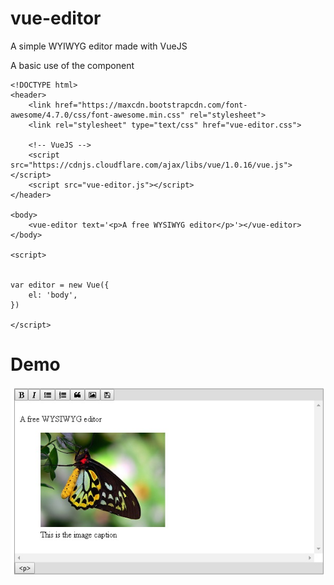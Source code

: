 # vue-editor
A simple WYIWYG editor made with VueJS

A basic use of the component
```
<!DOCTYPE html>
<header>
	<link href="https://maxcdn.bootstrapcdn.com/font-awesome/4.7.0/css/font-awesome.min.css" rel="stylesheet">
	<link rel="stylesheet" type="text/css" href="vue-editor.css">

	<!-- VueJS -->
	<script src="https://cdnjs.cloudflare.com/ajax/libs/vue/1.0.16/vue.js"></script>
	<script src="vue-editor.js"></script>
</header>

<body>
	<vue-editor text='<p>A free WYSIWYG editor</p>'></vue-editor>
</body>

<script>


var editor = new Vue({
	el: 'body',
})

</script>
```

Demo
=
<p>
  <img src="https://github.com/vzuburlis/vue-editor/blob/master/screenshot.jpg"  />
</p>


